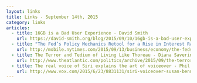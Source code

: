 ```yaml
---
layout: links
title: Links - September 14th, 2015
category: links
articles:
  - title: 16GB is a Bad User Experience - David Smith
    url: https://david-smith.org/blog/2015/09/10/16gb-is-a-bad-user-experience/
  - title: "The Fed’s Policy Mechanics Retool for a Rise in Interest Rates - Binyamin Appelbaum (NYT)"
    url: http://mobile.nytimes.com/2015/09/13/business/economy/the-feds-policy-mechanics-retool-for-a-rise-in-interest-rates.html
  - title: The Terror and Tedium of Living Like Thoreau - Diana Saverin (The Atlantic)
    url: http://www.theatlantic.com/politics/archive/2015/09/the-terror-and-tedium-of-living-like-thoreau/402358/?single_page=true
  - title: The real voice of Siri explains the art of voiceover - Phil Edwards (Vox)
    url: http://www.vox.com/2015/6/23/8831131/siri-voiceover-susan-bennett
---
```


